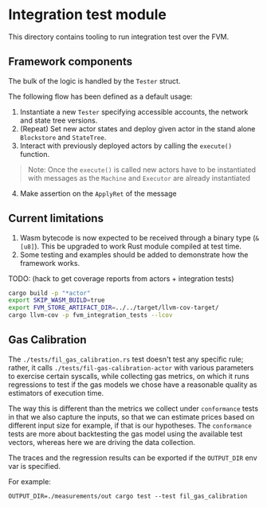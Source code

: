 # Integration test module

This directory contains tooling to run integration test over the FVM.

## Framework components

The bulk of the logic is handled by the `Tester` struct.

The following flow has been defined as a default usage:
1. Instantiate a new `Tester` specifying accessible accounts, the network and state tree versions.
2. (Repeat) Set new actor states and deploy given actor in the stand alone `Blockstore` and `StateTree`.
3. Interact with previously deployed actors by calling the `execute()` function.
> Note: Once the `execute()` is called new actors have to be instantiated with messages as the `Machine` and `Executor`
> are already instantiated
4. Make assertion on the `ApplyRet` of the message

## Current limitations

1. Wasm bytecode is now expected to be received through a binary type (`&[u8]`). This be upgraded to work Rust module compiled
at test time.
2. Some testing and examples should be added to demonstrate how the framework works.

TODO: (hack to get coverage reports from actors + integration tests)
```bash
cargo build -p "*actor"
export SKIP_WASM_BUILD=true
export FVM_STORE_ARTIFACT_DIR=../../target/llvm-cov-target/
cargo llvm-cov -p fvm_integration_tests --lcov
```

## Gas Calibration

The `./tests/fil_gas_calibration.rs` test doesn't test any specific rule; rather, it calls `./tests/fil-gas-calibration-actor`
with various parameters to exercise certain syscalls, while collecting gas metrics, on which it runs regressions to test if
the gas models we chose have a reasonable quality as estimators of execution time.

The way this is different than the metrics we collect under `conformance` tests in that we also capture the inputs,
so that we can estimate prices based on different input size for example, if that is our hypotheses. The `conformance` tests are
more about backtesting the gas model using the available test vectors, whereas here we are driving the data collection.

The traces and the regression results can be exported if the `OUTPUT_DIR` env var is specified.

For example:

```shell
OUTPUT_DIR=./measurements/out cargo test --test fil_gas_calibration
```
